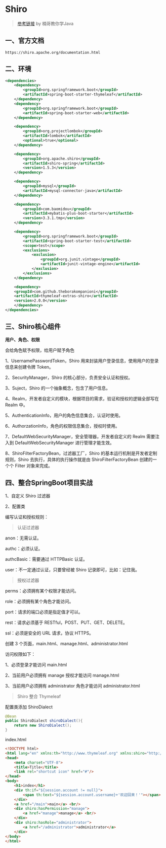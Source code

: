 # Shiro
> [参考链接](https://www.bilibili.com/video/BV16C4y187S9?spm_id_from=333.999.0.0)  by 楠哥教你学Java

## 一、官方文档
`https://shiro.apache.org/documentation.html`

## 二、环境
~~~xml
<dependencies>
    <dependency>
        <groupId>org.springframework.boot</groupId>
        <artifactId>spring-boot-starter-thymeleaf</artifactId>
    </dependency>
    <dependency>
        <groupId>org.springframework.boot</groupId>
        <artifactId>spring-boot-starter-web</artifactId>
    </dependency>

    <dependency>
        <groupId>org.projectlombok</groupId>
        <artifactId>lombok</artifactId>
        <optional>true</optional>
    </dependency>

    <dependency>
        <groupId>org.apache.shiro</groupId>
        <artifactId>shiro-spring</artifactId>
        <version>1.5.3</version>
    </dependency>

    <dependency>
        <groupId>mysql</groupId>
        <artifactId>mysql-connector-java</artifactId>
    </dependency>

    <dependency>
        <groupId>com.baomidou</groupId>
        <artifactId>mybatis-plus-boot-starter</artifactId>
        <version>3.3.1.tmp</version>
    </dependency>

    <dependency>
        <groupId>org.springframework.boot</groupId>
        <artifactId>spring-boot-starter-test</artifactId>
        <scope>test</scope>
        <exclusions>
            <exclusion>
                <groupId>org.junit.vintage</groupId>
                <artifactId>junit-vintage-engine</artifactId>
            </exclusion>
        </exclusions>
    </dependency>

    <dependency>
    <groupId>com.github.theborakompanioni</groupId>
    <artifactId>thymeleaf-extras-shiro</artifactId>
    <version>2.0.0</version>
    </dependency>
</dependencies>

~~~

## 三、Shiro核心组件
**用户、角色、权限**

会给角色赋予权限，给用户赋予角色

1、UsernamePasswordToken，Shiro 用来封装用户登录信息，使用用户的登录信息来创建令牌 Token。

2、SecurityManager，Shiro 的核心部分，负责安全认证和授权。

3、Suject，Shiro 的一个抽象概念，包含了用户信息。

4、Realm，开发者自定义的模块，根据项目的需求，验证和授权的逻辑全部写在 Realm 中。

5、AuthenticationInfo，用户的角色信息集合，认证时使用。

6、AuthorzationInfo，角色的权限信息集合，授权时使用。

7、DefaultWebSecurityManager，安全管理器，开发者自定义的 Realm 需要注入到 DefaultWebSecurityManager 进行管理才能生效。

8、ShiroFilterFactoryBean，过滤器工厂，Shiro 的基本运行机制是开发者定制规则，Shiro 去执行，具体的执行操作就是由 ShiroFilterFactoryBean 创建的一个个 Filter 对象来完成。

## 四、整合SpringBoot项目实战

1、自定义 Shiro 过滤器

2、配置类

编写认证和授权规则：

> 认证过滤器

anon：无需认证。

authc：必须认证。

authcBasic：需要通过 HTTPBasic 认证。

user：不一定通过认证，只要曾经被 Shiro 记录即可，比如：记住我。

> 授权过滤器

perms：必须拥有某个权限才能访问。

role：必须拥有某个角色才能访问。

port：请求的端口必须是指定值才可以。

rest：请求必须基于 RESTful，POST、PUT、GET、DELETE。

ssl：必须是安全的 URL 请求，协议 HTTPS。

创建 3 个页面，main.html、manage.html、administrator.html

访问权限如下：

1、必须登录才能访问 main.html

2、当前用户必须拥有 manage 授权才能访问 manage.html

3、当前用户必须拥有 administrator 角色才能访问 administrator.html

> Shiro 整合 Thymeleaf

配置类添加 ShiroDialect
```java
@Bean
public ShiroDialect shiroDialect(){
    return new ShiroDialect();
}
```

index.html

```html
<!DOCTYPE html>
<html lang="en" xmlns:th="http://www.thymeleaf.org" xmlns:shiro="http://www.thymeleaf.org/thymeleaf-extras-shiro">
<head>
    <meta charset="UTF-8">
    <title>Title</title>
    <link rel="shortcut icon" href="#"/>
</head>
<body>
    <h1>index</h1>
    <div th:if="${session.account != null}">
        <span th:text="${session.account.username}+'欢迎回来！'"></span><a href="/logout">退出</a>
    </div>
    <a href="/main">main</a> <br/>
    <div shiro:hasPermission="manage">
        <a href="manage">manage</a> <br/>
    </div>
    <div shiro:hasRole="administrator">
        <a href="/administrator">administrator</a>
    </div>
</body>
</html>
```